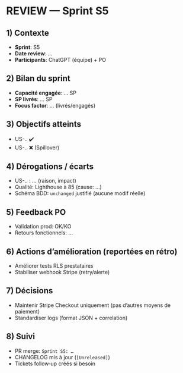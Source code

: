 # REVIEW — Sprint S5

## 1) Contexte

- **Sprint**: S5
- **Date review**: …
- **Participants**: ChatGPT (équipe) + PO

## 2) Bilan du sprint

- **Capacité engagée**: … SP
- **SP livrés**: … SP
- **Focus factor**: … (livrés/engagés)

## 3) Objectifs atteints

- US-.. ✔️
- US-.. ❌ (Spillover)

## 4) Dérogations / écarts

- US-.. : … (raison, impact)
- Qualité: Lighthouse à 85 (cause: …)
- Schéma BDD: `unchanged` justifié (aucune modif réelle)

## 5) Feedback PO

- Validation prod: OK/KO
- Retours fonctionnels: …

## 6) Actions d’amélioration (reportées en rétro)

- Améliorer tests RLS prestataires
- Stabiliser webhook Stripe (retry/alerte)

## 7) Décisions

- Maintenir Stripe Checkout uniquement (pas d’autres moyens de paiement)
- Standardiser logs (format JSON + correlation)

## 8) Suivi

- PR merge: `Sprint S5: …`
- CHANGELOG mis à jour (`[Unreleased]`)
- Tickets follow‑up créés si besoin
